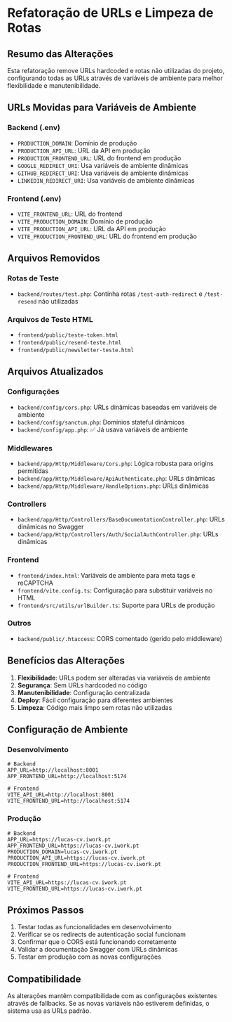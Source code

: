 # Refatoração de URLs e Limpeza de Rotas

## Resumo das Alterações

Esta refatoração remove URLs hardcoded e rotas não utilizadas do projeto, configurando todas as URLs através de variáveis de ambiente para melhor flexibilidade e manutenibilidade.

## URLs Movidas para Variáveis de Ambiente

### Backend (.env)
- `PRODUCTION_DOMAIN`: Domínio de produção
- `PRODUCTION_API_URL`: URL da API em produção  
- `PRODUCTION_FRONTEND_URL`: URL do frontend em produção
- `GOOGLE_REDIRECT_URI`: Usa variáveis de ambiente dinâmicas
- `GITHUB_REDIRECT_URI`: Usa variáveis de ambiente dinâmicas
- `LINKEDIN_REDIRECT_URI`: Usa variáveis de ambiente dinâmicas

### Frontend (.env)
- `VITE_FRONTEND_URL`: URL do frontend
- `VITE_PRODUCTION_DOMAIN`: Domínio de produção
- `VITE_PRODUCTION_API_URL`: URL da API em produção
- `VITE_PRODUCTION_FRONTEND_URL`: URL do frontend em produção

## Arquivos Removidos

### Rotas de Teste
- `backend/routes/test.php`: Continha rotas `/test-auth-redirect` e `/test-resend` não utilizadas

### Arquivos de Teste HTML
- `frontend/public/teste-token.html`
- `frontend/public/resend-teste.html`
- `frontend/public/newsletter-teste.html`

## Arquivos Atualizados

### Configurações
- `backend/config/cors.php`: URLs dinâmicas baseadas em variáveis de ambiente
- `backend/config/sanctum.php`: Domínios stateful dinâmicos
- `backend/config/app.php`: ✅ Já usava variáveis de ambiente

### Middlewares
- `backend/app/Http/Middleware/Cors.php`: Lógica robusta para origins permitidas
- `backend/app/Http/Middleware/ApiAuthenticate.php`: URLs dinâmicas
- `backend/app/Http/Middleware/HandleOptions.php`: URLs dinâmicas

### Controllers
- `backend/app/Http/Controllers/BaseDocumentationController.php`: URLs dinâmicas no Swagger
- `backend/app/Http/Controllers/Auth/SocialAuthController.php`: URLs dinâmicas

### Frontend
- `frontend/index.html`: Variáveis de ambiente para meta tags e reCAPTCHA
- `frontend/vite.config.ts`: Configuração para substituir variáveis no HTML
- `frontend/src/utils/urlBuilder.ts`: Suporte para URLs de produção

### Outros
- `backend/public/.htaccess`: CORS comentado (gerido pelo middleware)

## Benefícios das Alterações

1. **Flexibilidade**: URLs podem ser alteradas via variáveis de ambiente
2. **Segurança**: Sem URLs hardcoded no código
3. **Manutenibilidade**: Configuração centralizada
4. **Deploy**: Fácil configuração para diferentes ambientes
5. **Limpeza**: Código mais limpo sem rotas não utilizadas

## Configuração de Ambiente

### Desenvolvimento
```env
# Backend
APP_URL=http://localhost:8001
APP_FRONTEND_URL=http://localhost:5174

# Frontend  
VITE_API_URL=http://localhost:8001
VITE_FRONTEND_URL=http://localhost:5174
```

### Produção
```env
# Backend
APP_URL=https://lucas-cv.iwork.pt
APP_FRONTEND_URL=https://lucas-cv.iwork.pt
PRODUCTION_DOMAIN=lucas-cv.iwork.pt
PRODUCTION_API_URL=https://lucas-cv.iwork.pt
PRODUCTION_FRONTEND_URL=https://lucas-cv.iwork.pt

# Frontend
VITE_API_URL=https://lucas-cv.iwork.pt
VITE_FRONTEND_URL=https://lucas-cv.iwork.pt
```

## Próximos Passos

1. Testar todas as funcionalidades em desenvolvimento
2. Verificar se os redirects de autenticação social funcionam
3. Confirmar que o CORS está funcionando corretamente
4. Validar a documentação Swagger com URLs dinâmicas
5. Testar em produção com as novas configurações

## Compatibilidade

As alterações mantêm compatibilidade com as configurações existentes através de fallbacks. Se as novas variáveis não estiverem definidas, o sistema usa as URLs padrão.
